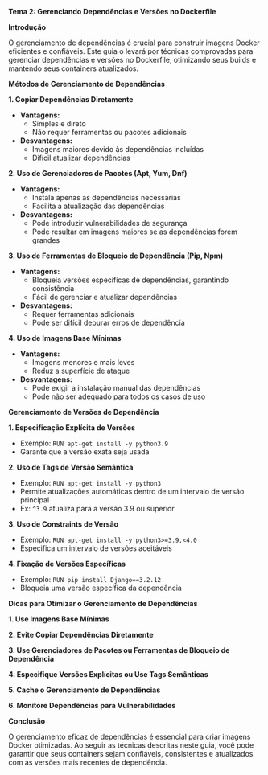 **Tema 2: Gerenciando Dependências e Versões no Dockerfile**

**Introdução**

O gerenciamento de dependências é crucial para construir imagens Docker eficientes e confiáveis. Este guia o levará por técnicas comprovadas para gerenciar dependências e versões no Dockerfile, otimizando seus builds e mantendo seus containers atualizados.

**Métodos de Gerenciamento de Dependências**

**1. Copiar Dependências Diretamente**

* **Vantagens:**
    * Simples e direto
    * Não requer ferramentas ou pacotes adicionais
* **Desvantagens:**
    * Imagens maiores devido às dependências incluídas
    * Difícil atualizar dependências

**2. Uso de Gerenciadores de Pacotes (Apt, Yum, Dnf)**

* **Vantagens:**
    * Instala apenas as dependências necessárias
    * Facilita a atualização das dependências
* **Desvantagens:**
    * Pode introduzir vulnerabilidades de segurança
    * Pode resultar em imagens maiores se as dependências forem grandes

**3. Uso de Ferramentas de Bloqueio de Dependência (Pip, Npm)**

* **Vantagens:**
    * Bloqueia versões específicas de dependências, garantindo consistência
    * Fácil de gerenciar e atualizar dependências
* **Desvantagens:**
    * Requer ferramentas adicionais
    * Pode ser difícil depurar erros de dependência

**4. Uso de Imagens Base Mínimas**

* **Vantagens:**
    * Imagens menores e mais leves
    * Reduz a superfície de ataque
* **Desvantagens:**
    * Pode exigir a instalação manual das dependências
    * Pode não ser adequado para todos os casos de uso

**Gerenciamento de Versões de Dependência**

**1. Especificação Explícita de Versões**

* Exemplo: `RUN apt-get install -y python3.9`
* Garante que a versão exata seja usada

**2. Uso de Tags de Versão Semântica**

* Exemplo: `RUN apt-get install -y python3`
* Permite atualizações automáticas dentro de um intervalo de versão principal
* Ex: `^3.9` atualiza para a versão 3.9 ou superior

**3. Uso de Constraints de Versão**

* Exemplo: `RUN apt-get install -y python3>=3.9,<4.0`
* Especifica um intervalo de versões aceitáveis

**4. Fixação de Versões Específicas**

* Exemplo: `RUN pip install Django==3.2.12`
* Bloqueia uma versão específica da dependência

**Dicas para Otimizar o Gerenciamento de Dependências**

**1. Use Imagens Base Mínimas**

**2. Evite Copiar Dependências Diretamente**

**3. Use Gerenciadores de Pacotes ou Ferramentas de Bloqueio de Dependência**

**4. Especifique Versões Explícitas ou Use Tags Semânticas**

**5. Cache o Gerenciamento de Dependências**

**6. Monitore Dependências para Vulnerabilidades**

**Conclusão**

O gerenciamento eficaz de dependências é essencial para criar imagens Docker otimizadas. Ao seguir as técnicas descritas neste guia, você pode garantir que seus containers sejam confiáveis, consistentes e atualizados com as versões mais recentes de dependência.